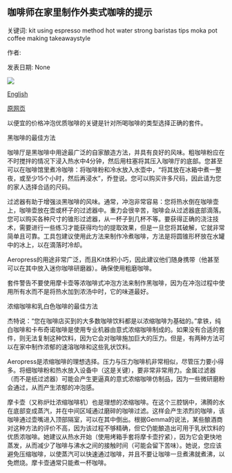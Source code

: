 ## 咖啡师在家里制作外卖式咖啡的提示

关键词: kit using espresso method hot water strong baristas tips moka pot coffee making takeawaystyle

作者: 

发表日期: None

![](https://ichef.bbci.co.uk/images/ic/1200xn/p08dlwbr.jpg)

[English](Baristas%E2%80%99%20tips%20for%20making%20takeaway-style%20coffee%20at%20home.md)

[原网页](https://www.bbc.co.uk/food/articles/how_to_brew_coffee)

以便宜的价格冲泡优质咖啡的关键是针对所喝咖啡的类型选择正确的套件。

黑咖啡的最佳方法

咖啡厅是黑咖啡中用途最广泛的自家酿造方法，并具有良好的风味。粗咖啡粉应在不时搅拌的情况下浸入热水中4分钟，然后用柱塞将其压入咖啡厅的底部。您甚至可以在咖啡馆里煮冷咖啡：将咖啡粉和冷水放入水壶中，“将其放在冰箱中煮一整夜，或至少15个小时，然后再浸水”，乔登说。您可以购买许多尺码，因此请为您的家人选择合适的尺码。

过滤器有助于增强淡黑咖啡的风味。通常，冲泡非常容易：您将热水倒在咖啡壶上，咖啡壶放在壶或杯子的过滤器中。重力会很辛苦，咖啡会从过滤器底部滴落。您可以购买各种尺寸的锥形过滤器，从一杯子到几杯不等。要获得正确的浇注技术，需要进行一些练习才能获得均匀的提取效果，但是一旦您将其破解，它就非常简单且可靠。工具包建议使用此方法来制作冷煮咖啡，方法是将圆锥形杯放在水罐中的冰上，以在滴落时冷却。

Aeropress的用途非常广泛，而且Kit体积小巧，因此建议他们随身携带（他甚至可以在其中放入迷你咖啡研磨器）。确保使用粗磨咖啡。

套件警告不要使用摩卡壶等浓咖啡式冲泡方法来制作黑咖啡，因为在冲泡过程中使用所有水而不是将热水加到浓汤中时，它的味道最好。

浓缩咖啡和乳白色咖啡的最佳方法

杰特说：“您在咖啡店买到的大多数咖啡饮料都是以浓缩咖啡为基础的。”拿铁，纯白咖啡和卡布奇诺咖啡是使用专业机器由意式浓缩咖啡制成的。如果没有合适的套件，则无法复制这种饮料，因为它会对咖啡施加巨大的压力。但是，有两种方法可以在家中制作浓郁的速溶咖啡和这些乳状饮料。

Aeropress是浓缩咖啡的理想选择。压力与压力咖啡机非常相似，尽管压力要小得多。将细咖啡粉和热水放入设备中（这是关键），要非常非常用力。金属过滤器（而不是纸过滤器）可能会产生更逼真的意式浓缩咖啡仿制品，因为一些微研磨粉会通过，从而产生浓郁的冲泡感。

摩卡壶（又称炉灶浓缩咖啡机）也是理想的浓缩咖啡。在这个三腔锅中，沸腾的水在底部变成蒸汽，并在中间区域通过磨碎的咖啡过滤。这样会产生浓烈的咖啡，该咖啡通过壶嘴进入顶部隔室，可以在其中倒出。根据Gemma的说法，某些酿酒商对这种方法的评价不高，因为该过程不够精确，但它仍能酿造出可用于乳状饮料的优质浓咖啡。她建议从热水开始（使用烤箱手套将摩卡壶拧紧），因为它会更快地蒸发，从而减少了咖啡与沸水之间的接触时间（可能会留下苦味）。她说，您应该避免压缩咖啡，以使蒸汽可以快速通过咖啡，并且不要让咖啡一旦煮沸就煮沸，以免燃烧。摩卡壶通常只能煮一杯咖啡。